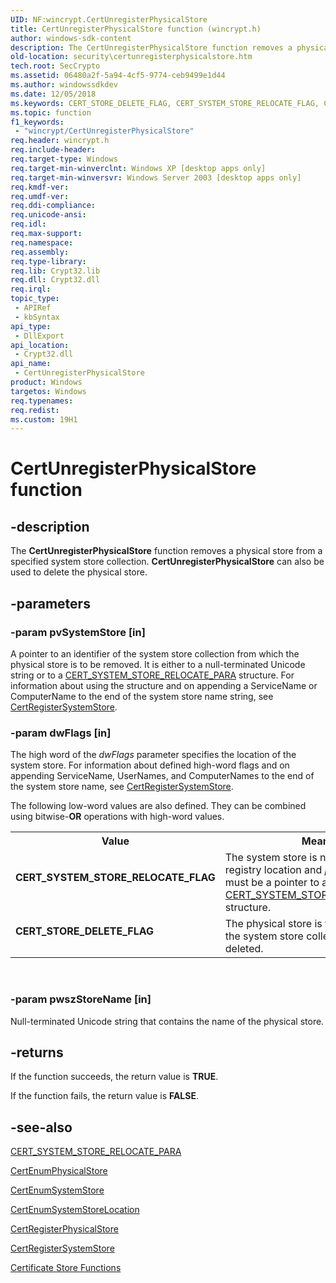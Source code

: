 ```yaml
---
UID: NF:wincrypt.CertUnregisterPhysicalStore
title: CertUnregisterPhysicalStore function (wincrypt.h)
author: windows-sdk-content
description: The CertUnregisterPhysicalStore function removes a physical store from a specified system store collection. CertUnregisterPhysicalStore can also be used to delete the physical store.
old-location: security\certunregisterphysicalstore.htm
tech.root: SecCrypto
ms.assetid: 06480a2f-5a94-4cf5-9774-ceb9499e1d44
ms.author: windowssdkdev
ms.date: 12/05/2018
ms.keywords: CERT_STORE_DELETE_FLAG, CERT_SYSTEM_STORE_RELOCATE_FLAG, CertUnregisterPhysicalStore, CertUnregisterPhysicalStore function [Security], _crypto2_certunregisterphysicalstore, security.certunregisterphysicalstore, wincrypt/CertUnregisterPhysicalStore
ms.topic: function
f1_keywords: 
 - "wincrypt/CertUnregisterPhysicalStore"
req.header: wincrypt.h
req.include-header: 
req.target-type: Windows
req.target-min-winverclnt: Windows XP [desktop apps only]
req.target-min-winversvr: Windows Server 2003 [desktop apps only]
req.kmdf-ver: 
req.umdf-ver: 
req.ddi-compliance: 
req.unicode-ansi: 
req.idl: 
req.max-support: 
req.namespace: 
req.assembly: 
req.type-library: 
req.lib: Crypt32.lib
req.dll: Crypt32.dll
req.irql: 
topic_type:
 - APIRef
 - kbSyntax
api_type:
 - DllExport
api_location:
 - Crypt32.dll
api_name:
 - CertUnregisterPhysicalStore
product: Windows
targetos: Windows
req.typenames: 
req.redist: 
ms.custom: 19H1
---
```


# CertUnregisterPhysicalStore function


## -description


The <b>CertUnregisterPhysicalStore</b> function removes a physical store from a specified system store collection. <b>CertUnregisterPhysicalStore</b> can also be used to delete the physical store.


## -parameters




### -param pvSystemStore [in]

A pointer to an identifier of the system store collection from which the physical store is to be removed. It is either to a null-terminated Unicode string or to a 
<a href="https://docs.microsoft.com/windows/desktop/api/wincrypt/ns-wincrypt-_cert_system_store_relocate_para">CERT_SYSTEM_STORE_RELOCATE_PARA</a> structure. For information about using the structure and on appending a ServiceName or ComputerName to the end of the system store name string, see 
<a href="https://docs.microsoft.com/windows/desktop/api/wincrypt/nf-wincrypt-certregistersystemstore">CertRegisterSystemStore</a>.


### -param dwFlags [in]

The high word of the <i>dwFlags</i> parameter specifies the location of the system store. For information about defined high-word flags and on appending ServiceName, UserNames, and ComputerNames to the end of the system store name, see 
<a href="https://docs.microsoft.com/windows/desktop/api/wincrypt/nf-wincrypt-certregistersystemstore">CertRegisterSystemStore</a>. 



						
					


The following low-word values are also defined. They can be combined using bitwise-<b>OR</b> operations with high-word values.



<table>
<tr>
<th>Value</th>
<th>Meaning</th>
</tr>
<tr>
<td width="40%"><a id="CERT_SYSTEM_STORE_RELOCATE_FLAG"></a><a id="cert_system_store_relocate_flag"></a><dl>
<dt><b>CERT_SYSTEM_STORE_RELOCATE_FLAG</b></dt>
</dl>
</td>
<td width="60%">
The system store is not in its default registry location and <i>pvSystemStore</i> must be a pointer to a 
<a href="https://docs.microsoft.com/windows/desktop/api/wincrypt/ns-wincrypt-_cert_system_store_relocate_para">CERT_SYSTEM_STORE_RELOCATE_PARA</a> structure.

</td>
</tr>
<tr>
<td width="40%"><a id="CERT_STORE_DELETE_FLAG"></a><a id="cert_store_delete_flag"></a><dl>
<dt><b>CERT_STORE_DELETE_FLAG</b></dt>
</dl>
</td>
<td width="60%">
The physical store is first removed from the system store collection and is then deleted.

</td>
</tr>
</table>
 


### -param pwszStoreName [in]

Null-terminated Unicode string that contains the name of the physical store.


## -returns



If the function succeeds, the return value is <b>TRUE</b>.

If the function fails, the return value is <b>FALSE</b>.




## -see-also




<a href="https://docs.microsoft.com/windows/desktop/api/wincrypt/ns-wincrypt-_cert_system_store_relocate_para">CERT_SYSTEM_STORE_RELOCATE_PARA</a>



<a href="https://docs.microsoft.com/windows/desktop/api/wincrypt/nf-wincrypt-certenumphysicalstore">CertEnumPhysicalStore</a>



<a href="https://docs.microsoft.com/windows/desktop/api/wincrypt/nf-wincrypt-certenumsystemstore">CertEnumSystemStore</a>



<a href="https://docs.microsoft.com/windows/desktop/api/wincrypt/nf-wincrypt-certenumsystemstorelocation">CertEnumSystemStoreLocation</a>



<a href="https://docs.microsoft.com/windows/desktop/api/wincrypt/nf-wincrypt-certregisterphysicalstore">CertRegisterPhysicalStore</a>



<a href="https://docs.microsoft.com/windows/desktop/api/wincrypt/nf-wincrypt-certregistersystemstore">CertRegisterSystemStore</a>



<a href="https://docs.microsoft.com/windows/desktop/SecCrypto/cryptography-functions">Certificate Store Functions</a>
 

 

